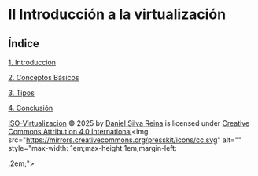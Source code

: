 # II Introducción a la virtualización

## Índice

[1. Introducción](1.md)

[2. Conceptos Básicos](2.md)

[3. Tipos](3.md)

[4. Conclusión](conclusiones.md)





<a href="https://github.com/JohnDSil/ISO-Virtualizacion">ISO-Virtualizacion</a> © 2025 by <a href="https://github.com/JohnDSil">Daniel Silva Reina</a> is licensed under <a href="https://creativecommons.org/licenses/by/4.0/">Creative Commons Attribution 4.0 International</a><img src="https://mirrors.creativecommons.org/presskit/icons/cc.svg" alt="" style="max-width: 1em;max-height:1em;margin-left: 
  
.2em;"><img src="https://mirrors.creativecommons.org/presskit/icons/by.svg" alt="" style="max-width: 1em;max-height:1em;margin-left: .2em;">
